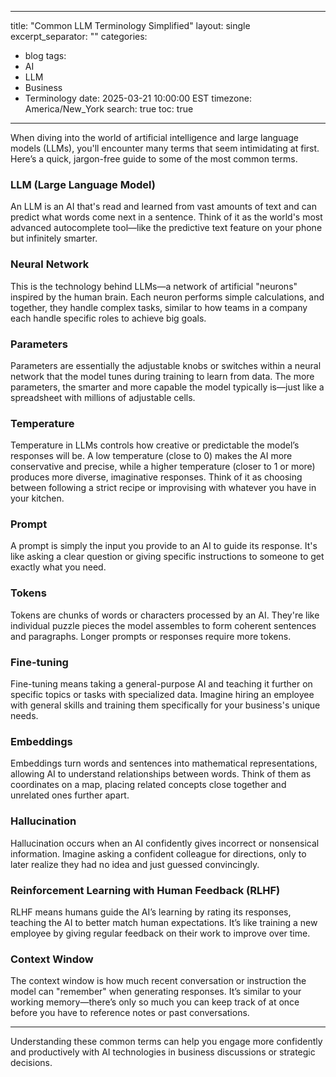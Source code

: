
---
title: "Common LLM Terminology Simplified"
layout: single
excerpt_separator: "<!--more-->"
categories:
  - blog
tags:
  - AI
  - LLM
  - Business
  - Terminology
date: 2025-03-21 10:00:00 EST
timezone: America/New_York
search: true
toc: true
---

When diving into the world of artificial intelligence and large language models (LLMs), you'll encounter many terms that seem intimidating at first. Here’s a quick, jargon-free guide to some of the most common terms.

<!--more-->

### LLM (Large Language Model)

An LLM is an AI that's read and learned from vast amounts of text and can predict what words come next in a sentence. Think of it as the world's most advanced autocomplete tool—like the predictive text feature on your phone but infinitely smarter.

### Neural Network

This is the technology behind LLMs—a network of artificial "neurons" inspired by the human brain. Each neuron performs simple calculations, and together, they handle complex tasks, similar to how teams in a company each handle specific roles to achieve big goals.

### Parameters

Parameters are essentially the adjustable knobs or switches within a neural network that the model tunes during training to learn from data. The more parameters, the smarter and more capable the model typically is—just like a spreadsheet with millions of adjustable cells.

### Temperature

Temperature in LLMs controls how creative or predictable the model’s responses will be. A low temperature (close to 0) makes the AI more conservative and precise, while a higher temperature (closer to 1 or more) produces more diverse, imaginative responses. Think of it as choosing between following a strict recipe or improvising with whatever you have in your kitchen.

### Prompt

A prompt is simply the input you provide to an AI to guide its response. It's like asking a clear question or giving specific instructions to someone to get exactly what you need.

### Tokens

Tokens are chunks of words or characters processed by an AI. They're like individual puzzle pieces the model assembles to form coherent sentences and paragraphs. Longer prompts or responses require more tokens.

### Fine-tuning

Fine-tuning means taking a general-purpose AI and teaching it further on specific topics or tasks with specialized data. Imagine hiring an employee with general skills and training them specifically for your business's unique needs.

### Embeddings

Embeddings turn words and sentences into mathematical representations, allowing AI to understand relationships between words. Think of them as coordinates on a map, placing related concepts close together and unrelated ones further apart.

### Hallucination

Hallucination occurs when an AI confidently gives incorrect or nonsensical information. Imagine asking a confident colleague for directions, only to later realize they had no idea and just guessed convincingly.

### Reinforcement Learning with Human Feedback (RLHF)

RLHF means humans guide the AI’s learning by rating its responses, teaching the AI to better match human expectations. It’s like training a new employee by giving regular feedback on their work to improve over time.

### Context Window

The context window is how much recent conversation or instruction the model can "remember" when generating responses. It’s similar to your working memory—there’s only so much you can keep track of at once before you have to reference notes or past conversations.

---

Understanding these common terms can help you engage more confidently and productively with AI technologies in business discussions or strategic decisions.
